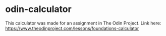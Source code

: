 # odin-calculator
This calculator was made for an assignment in The Odin Project. Link here: https://www.theodinproject.com/lessons/foundations-calculator
